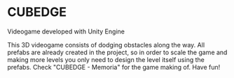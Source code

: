 # CUBEDGE
Videogame developed with Unity Engine

This 3D videogame consists of dodging obstacles along the way.
All prefabs are already created in the project, so in order to scale the game and making more levels you only need to design the level itself using the prefabs.
Check "CUBEDGE - Memoria" for the game making of.
Have fun!

